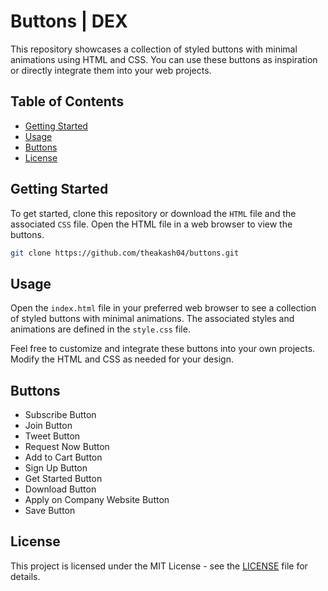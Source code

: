 # Buttons | DEX

This repository showcases a collection of styled buttons with minimal animations using HTML and CSS. You can use these buttons as inspiration or directly integrate them into your web projects.

## Table of Contents
- [Getting Started](#getting-started)
- [Usage](#usage)
- [Buttons](#buttons)
- [License](#license)

## Getting Started

To get started, clone this repository or download the `HTML` file and the associated `CSS` file. Open the HTML file in a web browser to view the buttons.

```bash
git clone https://github.com/theakash04/buttons.git
```

## Usage

Open the `index.html` file in your preferred web browser to see a collection of styled buttons with minimal animations. The associated styles and animations are defined in the `style.css` file.

Feel free to customize and integrate these buttons into your own projects. Modify the HTML and CSS as needed for your design.

## Buttons

- Subscribe Button
- Join Button
- Tweet Button
- Request Now Button
- Add to Cart Button
- Sign Up Button
- Get Started Button
- Download Button
- Apply on Company Website Button
- Save Button

## License

This project is licensed under the MIT License - see the [LICENSE](LICENSE) file for details.